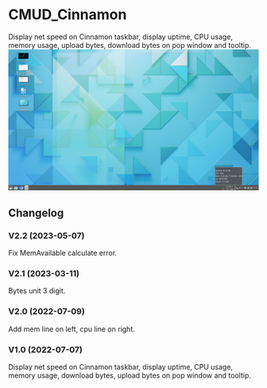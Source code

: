 # CMUD_Cinnamon
Display net speed on Cinnamon taskbar, display uptime, CPU usage, memory usage, upload bytes, download bytes on pop window and tooltip.  
![alt](preview.png)

## Changelog
### V2.2 (2023-05-07)
Fix MemAvailable calculate error.
### V2.1 (2023-03-11)
Bytes unit 3 digit.
### V2.0 (2022-07-09)
Add mem line on left, cpu line on right.
### V1.0 (2022-07-07)
Display net speed on Cinnamon taskbar, display uptime, CPU usage, memory usage, download bytes, upload bytes on pop window and tooltip.
